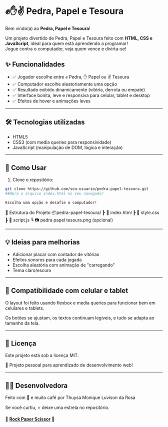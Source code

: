 # ✊✋✌ Pedra, Papel e Tesoura

Bem vindo(a) ao **Pedra, Papel e Tesoura**!

Um projeto divertido de Pedra, Papel e Tesoura feito com **HTML, CSS e JavaScript**, ideal para quem está aprendendo a programar!  
Jogue contra o computador, veja quem vence e divirta-se!

## ✨ Funcionalidades

- ✅ Jogador escolhe entre ✊ Pedra, ✋ Papel ou ✌ Tesoura
- ✅ Computador escolhe aleatoriamente uma opção
- ✅ Resultado exibido dinamicamente (vitória, derrota ou empate)
- ✅ Interface bonita, leve e responsiva para celular, tablet e desktop
- ✅ Efeitos de hover e animações leves

---

## 🛠️ Tecnologias utilizadas

- HTML5
- CSS3 (com media queries para responsividade)
- JavaScript (manipulação de DOM, lógica e interação)
  
---

## 🚀 Como Usar

1. Clone o repositório:
   
```bash
git clone https://github.com/seu-usuario/pedra-papel-tesoura.git
##Abra o arquivo index.html no seu navegador

Escolha uma opção e desafie o computador!
```

📁 Estrutura do Projeto
📦pedra-papel-tesoura/
┣ 📜 index.html
┣ 📜 style.css
┣ 📜 script.js
┗ 📷 pedra papel tesoura.png (opcional)

---

## 💡 Ideias para melhorias

- Adicionar placar com contador de vitórias
- Efeitos sonoros para cada jogada
- Escolha aleatória com animação de "carregando"
- Tema claro/escuro

---

## 📱 Compatibilidade com celular e tablet

O layout foi feito usando flexbox e media queries para funcionar bem em celulares e tablets.

Os botões se ajustam, os textos continuam legíveis, e tudo se adapta ao tamanho da tela.

---

## 📄 Licença

Este projeto está sob a licença MIT.

💼 Projeto pessoal para aprendizado de desenvolvimento web!

---

## 👩‍💻 Desenvolvedora

Feito com 💜 e muito café por Thuysa Monique Luvison da Rosa

Se você curtiu, ⭐️ deixe uma estrela no repositório.

📌 **[Rock Paper Scissor]()** 📌
